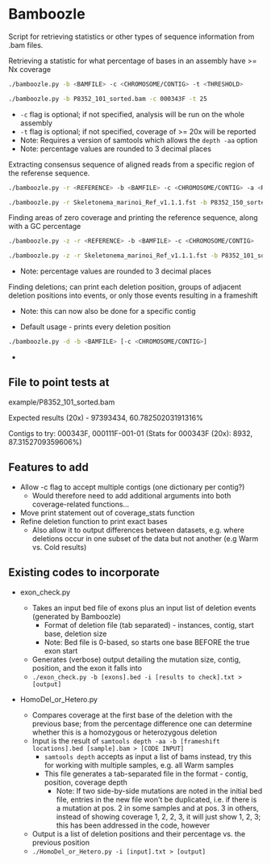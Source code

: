 # Bamboozle

Script for retrieving statistics or other types of sequence information from .bam files. 


Retrieving a statistic for what percentage of bases in an assembly have >= Nx coverage

```bash
./bamboozle.py -b <BAMFILE> -c <CHROMOSOME/CONTIG> -t <THRESHOLD>
```
```bash
./bamboozle.py -b P8352_101_sorted.bam -c 000343F -t 25
```
* `-c` flag is optional; if not specified, analysis will be run on the whole assembly
* `-t` flag is optional; if not specified, coverage of >= 20x will be reported
* Note: Requires a version of samtools which allows the `depth -aa` option
* Note: percentage values are rounded to 3 decimal places

Extracting consensus sequence of aligned reads from a specific region of the referense sequence.

```bash
./bamboozle.py -r <REFERENCE> -b <BAMFILE> -c <CHROMOSOME/CONTIG> -a <RANGE>
```
```bash
./bamboozle.py -r Skeletonema_marinoi_Ref_v1.1.1.fst -b P8352_150_sorted.bam -c 000028F -a 686188-691148
```

Finding areas of zero coverage and printing the reference sequence, along with a GC percentage

```bash
./bamboozle.py -z -r <REFERENCE> -b <BAMFILE> -c <CHROMOSOME/CONTIG>
```
```bash
./bamboozle.py -z -r Skeletonema_marinoi_Ref_v1.1.1.fst -b P8352_101_sorted.bam -c 000343F
```
* Note: percentage values are rounded to 3 decimal places

Finding deletions; can print each deletion position, groups of adjacent deletion positions into events, or only
those events resulting in a frameshift
* Note: this can now also be done for a specific contig

* Default usage - prints every deletion position
```bash
./bamboozle.py -d -b <BAMFILE> [-c <CHROMOSOME/CONTIG>]
```

* 



## File to point tests at

example/P8352_101_sorted.bam

Expected results (20x) - 97393434, 60.78250203191316%

Contigs to try: 000343F, 000111F-001-01
(Stats for 000343F (20x): 8932, 87.3152709359606%)

## Features to add

* Allow -c flag to accept multiple contigs (one dictionary per contig?)
  * Would therefore need to add additional arguments into both coverage-related functions...
* Move print statement out of coverage_stats function
* Refine deletion function to print exact bases
  * Also allow it to output differences between datasets, e.g. where deletions occur in one subset
    of the data but not another (e.g Warm vs. Cold results)

## Existing codes to incorporate

* exon_check.py
  * Takes an input bed file of exons plus an input list of deletion events (generated by Bamboozle)
    * Format of deletion file (tab separated) - instances, contig, start base, deletion size
    * Note: Bed file is 0-based, so starts one base BEFORE the true exon start
  * Generates (verbose) output detailing the mutation size, contig, position, and the exon it falls into
  * `./exon_check.py -b [exons].bed -i [results to check].txt > [output]`

* HomoDel_or_Hetero.py
  * Compares coverage at the first base of the deletion with the previous base; from the percentage difference
    one can determine whether this is a homozygous or heterozygous deletion
  * Input is the result of `samtools depth -aa -b [frameshift locations].bed [sample].bam > [CODE INPUT]`
    * `samtools depth` accepts as input a list of bams instead, try this for working with multiple samples,
       e.g. all Warm samples
    * This file generates a tab-separated file in the format - contig, position, coverage depth
      * Note: If two side-by-side mutations are noted in the initial bed file, entries in the new file won't
        be duplicated, i.e. if there is a mutation at pos. 2 in some samples and at pos. 3 in others, instead
        of showing coverage 1, 2, 2, 3, it will just show 1, 2, 3; this has been addressed in the code, however
  * Output is a list of deletion positions and their percentage vs. the previous position
  * `./HomoDel_or_Hetero.py -i [input].txt > [output]`

